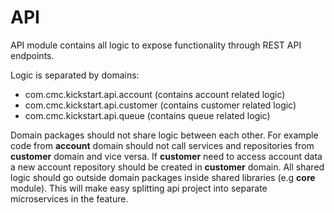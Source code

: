 # API

API module contains all logic to expose functionality through REST API endpoints.

Logic is separated by domains:

- com.cmc.kickstart.api.account (contains account related logic)
- com.cmc.kickstart.api.customer (contains customer related logic)
- com.cmc.kickstart.api.queue (contains queue related logic)

Domain packages should not share logic between each other. For example code from **account** domain should not call
services and repositories from **customer** domain and vice versa. If **customer** need to access account data a new
account repository should be created in **customer** domain. All shared logic should go outside domain packages
inside shared libraries (e.g **core** module). This will make easy splitting api project into separate microservices
in the feature.
